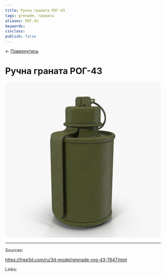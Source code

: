 ```yaml
---
title: Ручна граната РОГ-43
tags: grenade, граната
aliases: РОГ-43
keywords:
cssclass:
publish: false
---
```


← [Повернутись](./index.md)

# Ручна граната РОГ-43

![](./assets/rog.png)








---------
Sources:

https://free3d.com/ru/3d-model/grenade-rog-43-7647.html

Links:


